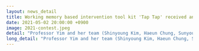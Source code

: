 ```yaml
---
layout: news_detail
title: Working memory based intervention tool kit 'Tap Tap' received an award
date: 2021-05-02 20:00:00 +0900
image: 2021-contest.jpeg
detail: "Professor Yim and her team (Shinyoung Kim, Haeun Chung, Sunyoung Kim, Minji Kang, Yujin Lee) won the Excellence Award at the 1st Speech and Language Therapy Materials Contest, which was held by the Korean Association of Speech-Language Pathologists with Hakjisa. Members developed a working memory-based intervention tool kit 'Tap Tap', which features a variety of activities that will help to improve children's working memory and language."
long_detail: "Professor Yim and her team (Shinyoung Kim, Haeun Chung, Sunyoung Kim, Minji Kang, Yujin Lee) won the Excellence Award at the 1st Speech and Language Therapy Materials Contest, which was held by the Korean Association of Speech-Language Pathologists with Hakjisa. Members developed a working memory-based intervention tool kit 'Tap Tap', which features a variety of activities that will help to improve children's working memory and language."
---
```



